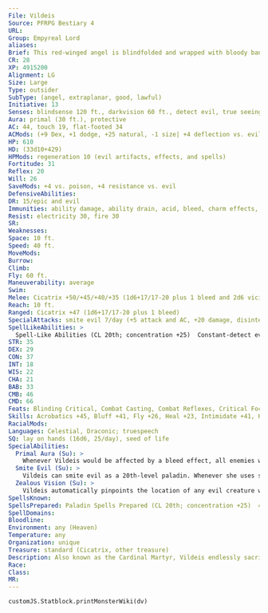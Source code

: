 ```yaml
---
File: Vildeis
Source: PFRPG Bestiary 4
URL: 
Group: Empyreal Lord
aliases: 
Brief: This red-winged angel is blindfolded and wrapped with bloody bandages. What shows of her flesh is scarred with celestial runes.
CR: 28
XP: 4915200
Alignment: LG
Size: Large
Type: outsider
SubType: (angel, extraplanar, good, lawful)
Initiative: 13
Senses: blindsense 120 ft., darkvision 60 ft., detect evil, true seeing, zealous vision; Perception +42
Aura: primal (30 ft.), protective
AC: 44, touch 19, flat-footed 34
ACMods: (+9 Dex, +1 dodge, +25 natural, -1 size| +4 deflection vs. evil)
HP: 610
HD: (33d10+429)
HPMods: regeneration 10 (evil artifacts, effects, and spells)
Fortitude: 31
Reflex: 20
Will: 26
SaveMods: +4 vs. poison, +4 resistance vs. evil
DefensiveAbilities: 
DR: 15/epic and evil
Immunities: ability damage, ability drain, acid, bleed, charm effects, compulsion effects, cold, death effects, energy drain, petrification
Resist: electricity 30, fire 30
SR: 
Weaknesses: 
Space: 10 ft.
Speed: 40 ft.
MoveMods: 
Burrow: 
Climb: 
Fly: 60 ft.
Maneuverability: average
Swim: 
Melee: Cicatrix +50/+45/+40/+35 (1d6+17/17-20 plus 1 bleed and 2d6 vicious)
Reach: 10 ft.
Ranged: Cicatrix +47 (1d6+17/17-20 plus 1 bleed)
SpecialAttacks: smite evil 7/day (+5 attack and AC, +20 damage, disintegrate evil outsiders)
SpellLikeAbilities: >
  Spell-Like Abilities (CL 20th; concentration +25)  Constant-detect evil, true seeing  At Will-command* (DC 16), greater teleport, haste*, paladin's sacrificeAPG, pain strikeAPG (DC 18)  3/day-discern location, geas/quest (DC 21), heal, holy word* (DC 22), mark of justice (DC 20), mass pain strikeAPG (DC 20), searing light*^[*: can use mythic version in their realm]
STR: 35
DEX: 29
CON: 37
INT: 18
WIS: 22
CHA: 21
BAB: 33
CMB: 46
CMD: 66
Feats: Blinding Critical, Combat Casting, Combat Reflexes, Critical Focus, Deadly Aim, Dodge, Flyby Attack, Improved Critical (dagger), Improved Initiative, Improved Iron Will, Improved Vital Strike, Iron Will, Power Attack, Spell Penetration, Step Up, Vital Strike, Weapon Focus (dagger)
Skills: Acrobatics +45, Bluff +41, Fly +26, Heal +23, Intimidate +41, Knowledge (planes) +40, Knowledge (religion) +40, Perception +42, Sense Motive +42, Sleight of Hand +45, Stealth +41
RacialMods: 
Languages: Celestial, Draconic; truespeech
SQ: lay on hands (16d6, 25/day), seed of life
SpecialAbilities:
  Primal Aura (Su): >
    Whenever Vildeis would be affected by a bleed effect, all enemies within 30 feet gain that bleeding condition instead, as though they were the effect's original targets (no saving throw, creatures immune to bleeding are immune to this effect). The Heal DC to stop this bleeding is 25.
  Smite Evil (Su): >
    Vildeis can smite evil as a 20th-level paladin. Whenever she uses smite evil and successfully strikes an evil outsider, the outsider is also subject to disintegrate, using Vildeis's paladin level as the caster level. After the disintegrate effect and the damage from the attack are resolved, the smite effect immediately ends.  Spells Vildeis casts spells as a 20th-level paladin.
  Zealous Vision (Su): >
    Vildeis automatically pinpoints the location of any evil creature within 1,000 feet of her.
SpellsKnown: 
SpellsPrepared: Paladin Spells Prepared (CL 20th; concentration +25)  4th-blaze of gloryAPG (DC 19), break enchantment, death ward, king's castleAPG  3rd-dispel magic, fires of judgmentAPG (DC 18), prayer, righteous vigorAPG  2nd-bull's strength, corruption resistanceAPG, litany of wardingUC, remove paralysis, shield other  1st-divine favor (3), hero's defianceAPG, lesser restoration (2)
SpellDomains: 
Bloodline: 
Environment: any (Heaven)
Temperature: any
Organization: unique
Treasure: standard (Cicatrix, other treasure)
Description: Also known as the Cardinal Martyr, Vildeis endlessly sacrifices herself in penitence for the sins of the multiverse, every battle against evil giving her body one more wound with which she might shed bloody tears for existence. When Vildeis emerged from the Heavens, she was a being of sublime beauty, but of a majesty so delicate that she couldn't suffer the sight or even the thought of evil. Within an hour of her birth, she had put out her own eyes, refusing to even gaze upon a reality tainted by sin. Since the first self-inflicted wound marred her once-perfect body, she has struggled against evil in all its forms. Denying herself home or rest, Vildeis harrows the wildest reaches of the multiverse, driving back the expansions of foul realms and slaying those who would do wicked deeds. Vildeis has no home among the planes, and forgoes any comforts-even those as basic as shelter or company-so long as there is evil afoot in the multiverse. Such makes her one of the most aloof empyreal lords, but also one of the most storied. Across the planes, legends tell of pitched battles, desperate last stands, and near massacres turned in the favor of the innocent by the sudden appearance of Vildeis herself, bloody-winged and avenging. While such miraculous rescues have more to do with happenstance then omniscience, they nonetheless inf lame the passions of the righteous across countless worlds. Those who seek to encounter the empyreal lord of devotion, sacrifice, and scars must follow rumors of her passing, usually spoken by awed beings and crippled fiends along the fringes of reality's darkest outlands. Nearly as well known as the Cardinal Martyr herself are her morbid trappings-miles of stained bandages, scars etched and re-etched in the shapes of celestial runes, and a dagger that drips with her blood as often as that of her enemies. Of these, her dagger Cicatrix is the most infamous, a black blade like a thorn dropped from some gigantic iron rose, which the empyreal lord used to blind herself. Tales tell that she uses her blade not just to slay the wicked and share her blindness, but to carve the runes that crisscross her body upon others, infusing them with the compulsion to battle evil even if previously there was no such desire.  VILDEIS'S FAITH Vildeis is the patron of devotion, sacrif ice, and scars. Those who follow her number among the most zealous crusaders, the most unshakable priests, and the most incorruptible judges. They view their goddess as an exemplar and a leader who sacrif ices for them in ways they can never match. Vildeis, and by extension her worshipers, is extremely strict when it comes to adhering to her tenets of living an austere and principled life wholly devoted to combating evil. Those who diverge from Vildeis's teachings are expelled from her orders, but encouraged to do good in the world under the service of gentler masters. Though Vildeis doesn't expect all of her followers to perform the same self-mortification that she does, tattoos, scarification, and flagellation are common among her servants, especially her most devoted priests. Even those who don't engage in ritual bloodletting typically wear long red ribbons, symbolic of the empyreal lord's eternal wounds. Vildeis's holy symbol is a scarred golden breastplate. Her favored weapon is the dagger. Her clerics have access to the Destruction, Good, Healing, and Law domains, and to the Rage and Resurrection subdomains.
Race: 
Class: 
MR: 
---
```

```dataviewjs
customJS.Statblock.printMonsterWiki(dv)
```
